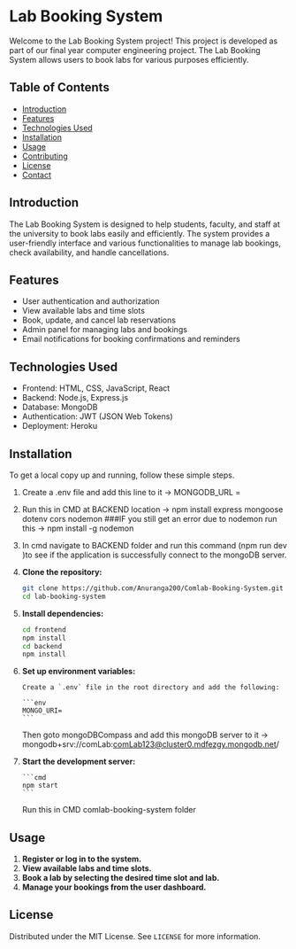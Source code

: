 # Lab Booking System

Welcome to the Lab Booking System project! This project is developed as part of our final year
computer engineering project. The Lab Booking System allows users to book labs for various purposes
efficiently.

## Table of Contents

- [Introduction](#introduction)
- [Features](#features)
- [Technologies Used](#technologies-used)
- [Installation](#installation)
- [Usage](#usage)
- [Contributing](#contributing)
- [License](#license)
- [Contact](#contact)

## Introduction

The Lab Booking System is designed to help students, faculty, and staff at the university to book
labs easily and efficiently. The system provides a user-friendly interface and various
functionalities to manage lab bookings, check availability, and handle cancellations.

## Features

- User authentication and authorization
- View available labs and time slots
- Book, update, and cancel lab reservations
- Admin panel for managing labs and bookings
- Email notifications for booking confirmations and reminders

## Technologies Used

- Frontend: HTML, CSS, JavaScript, React
- Backend: Node.js, Express.js
- Database: MongoDB
- Authentication: JWT (JSON Web Tokens)
- Deployment: Heroku

## Installation

To get a local copy up and running, follow these simple steps.

1.  Create a .env file and add this line to it -> MONGODB_URL =
2.  Run this in CMD at BACKEND location -> npm install express mongoose dotenv cors nodemon ###IF
    you still get an error due to nodemon run this -> npm install -g nodemon
3.  In cmd navigate to BACKEND folder and run this command (npm run dev )to see if the application
    is successfully connect to the mongoDB server.

4.  **Clone the repository:**

    ```bash
    git clone https://github.com/Anuranga200/Comlab-Booking-System.git
    cd lab-booking-system
    ```

5.  **Install dependencies:**

    ```cmd
    cd frontend
    npm install
    cd backend
    npm install
    ```

6.  **Set up environment variables:**

        Create a `.env` file in the root directory and add the following:

        ```env
        MONGO_URI=
        ```

    Then goto mongoDBCompass and add this mongoDB server to it ->
    mongodb+srv://comLab:comLab123@cluster0.mdfezgy.mongodb.net/

7.  **Start the development server:**

        ```cmd
        npm start
        ```

    Run this in CMD comlab-booking-system folder

## Usage

1. **Register or log in to the system.**
2. **View available labs and time slots.**
3. **Book a lab by selecting the desired time slot and lab.**
4. **Manage your bookings from the user dashboard.**

## License

Distributed under the MIT License. See `LICENSE` for more information.
